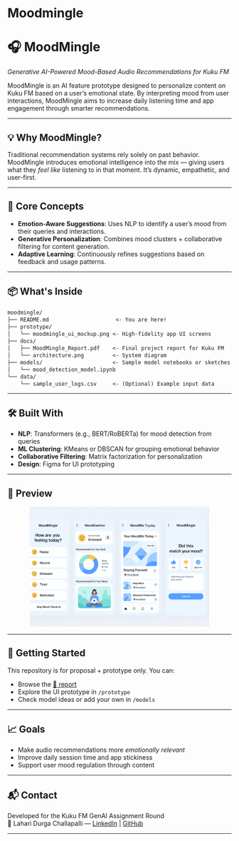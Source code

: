 # Moodmingle
# 🎧 MoodMingle  
*Generative AI-Powered Mood-Based Audio Recommendations for Kuku FM*

MoodMingle is an AI feature prototype designed to personalize content on Kuku FM based on a user’s emotional state. By interpreting mood from user interactions, MoodMingle aims to increase daily listening time and app engagement through smarter recommendations.

---

## 💡 Why MoodMingle?

Traditional recommendation systems rely solely on past behavior. MoodMingle introduces emotional intelligence into the mix — giving users what they *feel like* listening to in that moment. It’s dynamic, empathetic, and user-first.

---

## 🧠 Core Concepts

- **Emotion-Aware Suggestions**: Uses NLP to identify a user’s mood from their queries and interactions.
- **Generative Personalization**: Combines mood clusters + collaborative filtering for content generation.
- **Adaptive Learning**: Continuously refines suggestions based on feedback and usage patterns.

---

## 📦 What's Inside

```
moodmingle/
├── README.md                     <- You are here!
├── prototype/
│   └── moodmingle_ui_mockup.png <- High-fidelity app UI screens
├── docs/
│   ├── MoodMingle_Report.pdf    <- Final project report for Kuku FM
│   └── architecture.png         <- System diagram
├── models/                      <- Sample model notebooks or sketches
│   └── mood_detection_model.ipynb
└── data/
    └── sample_user_logs.csv     <- (Optional) Example input data
```

---

## 🛠️ Built With

- **NLP**: Transformers (e.g., BERT/RoBERTa) for mood detection from queries
- **ML Clustering**: KMeans or DBSCAN for grouping emotional behavior
- **Collaborative Filtering**: Matrix factorization for personalization
- **Design**: Figma for UI prototyping

---

## 📸 Preview

<p align="center">
  <img src="prototype/moodmingle_ui_mockup.png" width="80%" alt="MoodMingle UI Screens">
</p>


---

## 🚀 Getting Started

This repository is for proposal + prototype only. You can:
- Browse the [📄 report](docs/MoodMingle_Report.pdf)
- Explore the UI prototype in `/prototype`
- Check model ideas or add your own in `/models`

---

## 📈 Goals

- Make audio recommendations more *emotionally relevant*
- Improve daily session time and app stickiness
- Support user mood regulation through content

---

## 📬 Contact

Developed for the Kuku FM GenAI Assignment Round  
👤 Lahari Durga Challapalli — [LinkedIn](#) | [GitHub](#)

---

